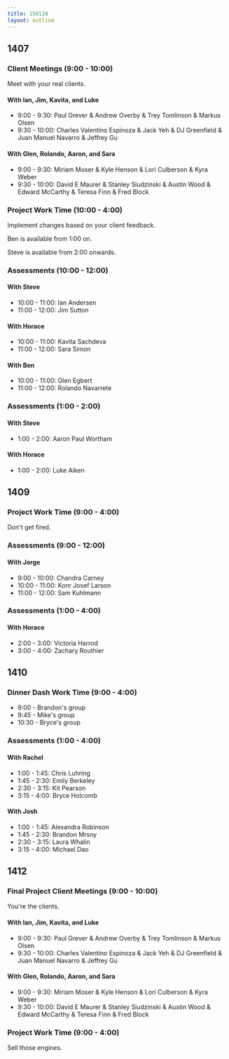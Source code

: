 ```yaml
---
title: 150128
layout: outline
---
```


## 1407

### Client Meetings (9:00 - 10:00)

Meet with your real clients.

#### With Ian, Jim, Kavita, and Luke

* 9:00 - 9:30: Paul Grever & Andrew Overby & Trey Tomlinson & Markus Olsen
* 9:30 - 10:00: Charles Valentino Espinoza & Jack Yeh & DJ Greenfield & Juan Manuel Navarro & Jeffrey Gu

#### With Glen, Rolando, Aaron, and Sara

* 9:00 - 9:30: Miriam Moser & Kyle Henson & Lori Culberson & Kyra Weber
* 9:30 - 10:00: David E Maurer & Stanley Siudzinski & Austin Wood & Edward McCarthy & Teresa Finn & Fred Block

### Project Work Time (10:00 - 4:00)

Implement changes based on your client feedback.

Ben is available from 1:00 on.

Steve is available from 2:00 onwards.

### Assessments (10:00 - 12:00)

#### With Steve

* 10:00 - 11:00: Ian Andersen
* 11:00 - 12:00: Jim Sutton

#### With Horace

* 10:00 - 11:00: Kavita Sachdeva
* 11:00 - 12:00: Sara Simon

#### With Ben

* 10:00 - 11:00: Glen Egbert
* 11:00 - 12:00: Rolando Navarrete

### Assessments (1:00 - 2:00)

#### With Steve

* 1:00 - 2:00: Aaron Paul Wortham

#### With Horace

* 1:00 - 2:00: Luke Aiken

## 1409

### Project Work Time (9:00 - 4:00)

Don't get fired.

### Assessments (9:00 - 12:00)

#### With Jorge

* 9:00  - 10:00: Chandra Carney
* 10:00 - 11:00: Konr Josef Larson
* 11:00 - 12:00: Sam Kuhlmann

### Assessments (1:00 - 4:00)

#### With Horace

* 2:00 - 3:00: Victoria Harrod
* 3:00 - 4:00: Zachary Routhier

## 1410

### Dinner Dash Work Time (9:00 - 4:00)

* 9:00 - Brandon's group
* 9:45 - Mike's group
* 10:30 - Bryce's group

### Assessments (1:00 - 4:00)

#### With Rachel

* 1:00 - 1:45: Chris Luhring
* 1:45 - 2:30: Emily Berkeley
* 2:30 - 3:15: Kit Pearson
* 3:15 - 4:00: Bryce Holcomb

#### With Josh

* 1:00 - 1:45: Alexandra Robinson
* 1:45 - 2:30: Brandon Mrsny
* 2:30 - 3:15: Laura Whalin
* 3:15 - 4:00: Michael Dao

## 1412

### Final Project Client Meetings (9:00 - 10:00)

You're the clients.

#### With Ian, Jim, Kavita, and Luke

* 9:00 - 9:30: Paul Grever & Andrew Overby & Trey Tomlinson & Markus Olsen
* 9:30 - 10:00: Charles Valentino Espinoza & Jack Yeh & DJ Greenfield & Juan Manuel Navarro & Jeffrey Gu

#### With Glen, Rolando, Aaron, and Sara

* 9:00 - 9:30: Miriam Moser & Kyle Henson & Lori Culberson & Kyra Weber
* 9:30 - 10:00: David E Maurer & Stanley Siudzinski & Austin Wood & Edward McCarthy & Teresa Finn & Fred Block

### Project Work Time (9:00 - 4:00)

Sell those engines.
